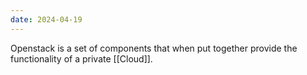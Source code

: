 ```yaml
---
date: 2024-04-19
---
```


Openstack is a set of components that when put together provide the functionality of a private [[Cloud]].
